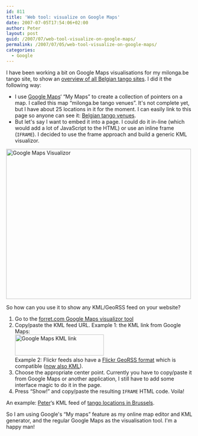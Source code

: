 ```yaml
---
id: 811
title: 'Web tool: visualize on Google Maps'
date: 2007-07-05T17:54:06+02:00
author: Peter
layout: post
guid: /2007/07/web-tool-visualize-on-google-maps/
permalink: /2007/07/05/web-tool-visualize-on-google-maps/
categories:
  - Google
---
```

I have been working a bit on Google Maps visualisations for my milonga.be tango site, to show an [overview of all Belgian tango sites](http://www.milonga.be/info/venues/map/). I did it the following way:

  * I use [Google Maps](http://maps.google.com/)&#8216; &#8220;My Maps&#8221; to create a collection of pointers on a map. I called this map &#8220;milonga.be tango venues&#8221;. It's not complete yet, but I have about 25 locations in it for the moment. I can easily link to this page so anyone can see it: [Belgian tango venues](http://maps.google.com/maps/ms?ie=UTF8&hl=en&msa=0&msid=112599099261802333902.0004345d4d4fd0a979711&z=8&om=1).
  * But let's say I want to embed it into a page. I could do it in-line (which would add a lot of JavaScript to the HTML) or use an inline frame (`IFRAME`). I decided to use the frame approach and build a generic KML visualizor.

[<img  src="http://farm2.static.flickr.com/1211/727612809_264593f79d.jpg" width="500" height="406" alt="Google Maps Visualizor" />](http://www.flickr.com/photos/pforret/727612809/ "Photo Sharing")

So how can you use it to show any KML/GeoRSS feed on your website?

  1. Go to the [forret.com Google Maps visualizor tool](http://web.forret.com/tools/google-maps.asp)
  2. Copy/paste the KML feed URL. Example 1: the KML link from Google Maps:  
    [<img  src="http://farm2.static.flickr.com/1253/718873076_39143ad534_m.jpg" width="240" height="57" alt="Google Maps KML link" />](http://www.flickr.com/photos/pforret/718873076/ "Photo Sharing")  
    Example 2: Flickr feeds also have a [Flickr GeoRSS format](http://geobloggers.com/archives/2006/10/31/three-hiddenish-flickr-map-features/) which is compatible ([now also KML](http://geobloggers.com/archives/2007/05/31/flickr-kml-and-a-stroll-down-memory-lane/)).
  3. Choose the appropriate center point. Currently you have to copy/paste it from Google Maps or another application, I still have to add some interface magic to do it in the page.
  4. Press &#8220;Show!&#8221; and copy/paste the resulting `IFRAME` HTML code. Voila!

<!--more-->

  
An example: [Peter](http://petere.wordpress.com/)&#8216;s KML feed of [tango locations in Brussels](http://members.chello.be/cr28173/tango/places/where.html).  


So I am using Google's &#8220;My maps&#8221; feature as my online map editor and KML generator, and the regular Google Maps as the visualisation tool. I'm a happy man!